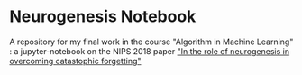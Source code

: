 # Neurogenesis Notebook

A repository for my final work in the course "Algorithm in Machine Learning" : a jupyter-notebook on the NIPS 2018 paper ["In the role of neurogenesis in overcoming catastophic forgetting"](https://arxiv.org/abs/1811.02113)
